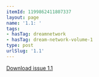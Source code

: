 ```yaml
---
itemId: 1199862411807337
layout: page
name: '1.1: '
tags:
- hasTag: dreamnetwork
- hasTag: dream-network-volume-1
type: post
urlSlug: '1.1'
---
```

<a href="files/pdfs/Volume_1/1.1_Dream_Network_Bulletin_Vol.1_Issue_1.pdf" download="">Download issue 1.1</a>